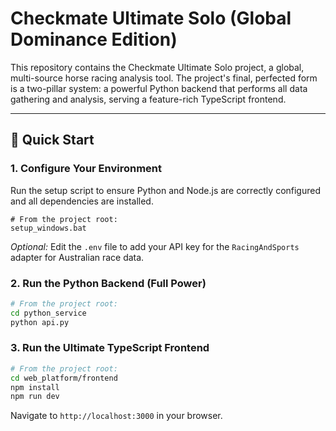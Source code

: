 # Checkmate Ultimate Solo (Global Dominance Edition)

This repository contains the Checkmate Ultimate Solo project, a global, multi-source horse racing analysis tool. The project's final, perfected form is a two-pillar system: a powerful Python backend that performs all data gathering and analysis, serving a feature-rich TypeScript frontend.

---

## 🚀 Quick Start

### 1. Configure Your Environment

Run the setup script to ensure Python and Node.js are correctly configured and all dependencies are installed.

```batch
# From the project root:
setup_windows.bat
```

*Optional:* Edit the `.env` file to add your API key for the `RacingAndSports` adapter for Australian race data.

### 2. Run the Python Backend (Full Power)

```bash
# From the project root:
cd python_service
python api.py
```

### 3. Run the Ultimate TypeScript Frontend

```bash
# From the project root:
cd web_platform/frontend
npm install
npm run dev
```

Navigate to `http://localhost:3000` in your browser.
